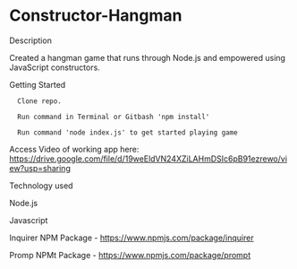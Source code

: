 # Constructor-Hangman

Description

  Created a hangman game that runs through Node.js and empowered using JavaScript constructors.

Getting Started

      Clone repo.

      Run command in Terminal or Gitbash 'npm install'

      Run command 'node index.js' to get started playing game

Access Video of working app here: https://drive.google.com/file/d/19weEldVN24XZiLAHmDSIc6pB91ezrewo/view?usp=sharing

Technology used

  Node.js

  Javascript

  Inquirer NPM Package - https://www.npmjs.com/package/inquirer

  Promp NPMt Package - https://www.npmjs.com/package/prompt
